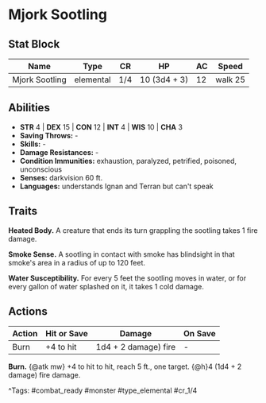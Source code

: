 # Mjork Sootling

## Stat Block

| Name | Type | CR | HP | AC | Speed |
|------|------|----|----|----|-------|
| Mjork Sootling | elemental | 1/4 | 10 (3d4 + 3) | 12 | walk 25 |

## Abilities

- **STR** 4 | **DEX** 15 | **CON** 12 | **INT** 4 | **WIS** 10 | **CHA** 3
- **Saving Throws:** -  
- **Skills:** -  
- **Damage Resistances:** -  
- **Condition Immunities:** exhaustion, paralyzed, petrified, poisoned, unconscious  
- **Senses:** darkvision 60 ft.  
- **Languages:** understands Ignan and Terran but can't speak

## Traits

**Heated Body.** A creature that ends its turn grappling the sootling takes 1 fire damage.

**Smoke Sense.** A sootling in contact with smoke has blindsight in that smoke's area in a radius of up to 120 feet.

**Water Susceptibility.** For every 5 feet the sootling moves in water, or for every gallon of water splashed on it, it takes 1 cold damage.


## Actions

| Action | Hit or Save | Damage | On Save |
|--------|--------------|--------|----------|
| Burn | +4 to hit | 1d4 + 2 damage) fire | - |

**Burn.** {@atk mw} +4 to hit to hit, reach 5 ft., one target. {@h}4 (1d4 + 2 damage) fire damage.


^Tags: #combat_ready #monster #type_elemental #cr_1/4